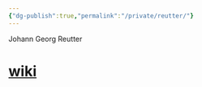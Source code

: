 ```yaml
---
{"dg-publish":true,"permalink":"/private/reutter/"}
---
```


Johann Georg Reutter

# [wiki](https://www.wikiwand.com/en/Johann_Georg_Reutter#/Reutter_and_Haydn)